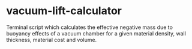 # vacuum-lift-calculator
Terminal script which calculates the effective negative mass due to buoyancy effects of a vacuum chamber for a given material density, wall thickness, material cost and volume.
